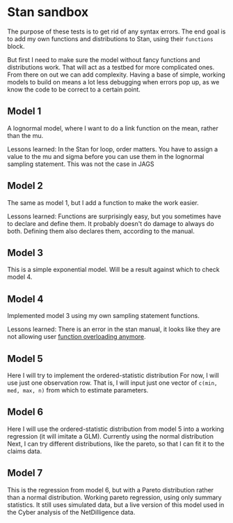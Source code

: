 # Stan sandbox

The purpose of these tests is to get rid of any syntax errors.
The end goal is to add my own functions and distributions to Stan, using their `functions` block.

But first I need to make sure the model without fancy functions and distributions work.
That will act as a testbed for more complicated ones.
From there on out we can add complexity.
Having a base of simple, working models to build on means a lot less debugging when errors pop up, as we know the code to be correct to a certain point.

## Model 1
A lognormal model, where I want to do a link function on the mean, rather than the mu.

Lessons learned: In the Stan for loop, order matters. You have to assign a value to the mu and sigma before you can use them in the lognormal sampling statement. This was not the case in JAGS


## Model 2
The same as model 1, but I add a function to make the work easier.

Lessons learned: Functions are surprisingly easy, but you sometimes have to declare and define them.
It probably doesn't do damage to always do both.
Defining them also declares them, according to the manual.

## Model 3
This is a simple exponential model. Will be a result against which to check model 4.

## Model 4
Implemented model 3 using my own sampling statement functions.

Lessons learned: There is an error in the stan manual, it looks like they are not allowing user [function overloading anymore](https://github.com/stan-dev/stan/issues/1547).


## Model 5
Here I will try to implement the ordered-statistic distribution
For now, I will use just one observation row.
That is, I will input just one vector of `c(min, med, max, n)` from which to estimate parameters.


## Model 6
Here I will use the ordered-statistic distribution from model 5 into a working regression (it will imitate a GLM).
Currently using the normal distribution
Next, I can try different distributions, like the pareto, so that I can fit it to the claims data.

## Model 7
This is the regression from model 6, but with a Pareto distribution rather than a normal distribution.
Working pareto regression, using only summary statistics.
It still uses simulated data, but a live version of this model used in the Cyber analysis of the NetDilligence data.
